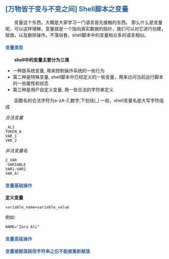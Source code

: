 ## <div style="color:#369">[万物皆于变与不变之间]  **Shell脚本之变量** </div>

&ensp;&ensp;&ensp;&ensp;变量这个东西，大概是大家学习一门语言首先接触的东西。
那么什么是变量呢，可以这样理解，变量就是一个指向真实数据的指针，我们可以对它进行创建，赋值，以及删除操作。不落俗套，shell脚本中的变量和众多的语言相似。


#### <div style="color:#369">变量类型</div>

&ensp;&ensp;&ensp;&ensp;**shell中的变量主要分为三类**

+ 一种是系统变量, 用来控制操作系统的一些行为
+ 第二种是特殊变量, shell脚本中已经定义的一些变量，用来访问当前运行脚本的一些属性和状态
+ 第三种是用户自定义变量, 用一些合法的字符串定义

&ensp;&ensp;&ensp;&ensp;函数名的合法字符为a-zA-Z,数字,下划线(_)
一般，shell变量名是大写字符组成

*合法变量*

```shell
_ALI
TOKEN_A
VAR_1
VAR_2
```

*非法变量名*

```shell
2_VAR
-VARIABLE
VAR1-VAR2
VAR_A!
```


#### <div style="color:#369">变量基础操作</div>

**定义变量**

```shell
variable_name=variable_value
```
例如:
```shell
NAME="Zara Ali"
```


#### <div style="color:#369">变量高级操作</div>

#### <div style="color:#369">变量被赋值路径字符串之后不能被重新赋值</div>
